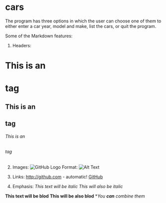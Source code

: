 # cars
The program has three options in which the user can choose one of them to either enter a car year, model and make, list the cars, or quit the program.

Some of the Markdown features:
1. Headers:
# This is an <h1> tag
## This is an <h2> tag 
###### This is an <h6> tag

2. Images:
![GitHub Logo](/images/logo.png)
Format: ![Alt Text](url)

3. Links:
http://github.com - automatic!
[GitHub](http://github.com)

4. Emphasis:
*This text will be italic*
_This will also be italic_

**This text will be blod**
__This will be also blod__
**You **can** combine them*
